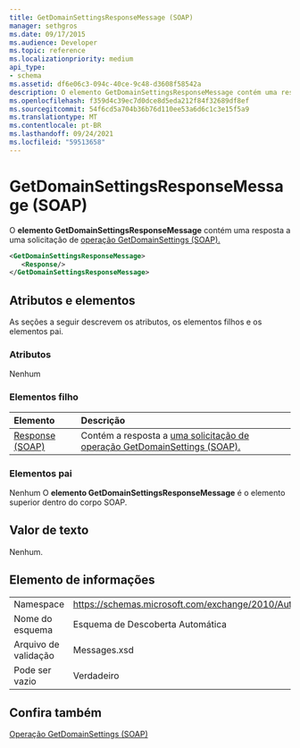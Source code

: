 ```yaml
---
title: GetDomainSettingsResponseMessage (SOAP)
manager: sethgros
ms.date: 09/17/2015
ms.audience: Developer
ms.topic: reference
ms.localizationpriority: medium
api_type:
- schema
ms.assetid: df6e06c3-094c-40ce-9c48-d3608f58542a
description: O elemento GetDomainSettingsResponseMessage contém uma resposta a uma solicitação de operação GetDomainSettings (SOAP).
ms.openlocfilehash: f359d4c39ec7d0dce8d5eda212f84f32689df8ef
ms.sourcegitcommit: 54f6cd5a704b36b76d110ee53a6d6c1c3e15f5a9
ms.translationtype: MT
ms.contentlocale: pt-BR
ms.lasthandoff: 09/24/2021
ms.locfileid: "59513658"
---
```

# <a name="getdomainsettingsresponsemessage-soap"></a>GetDomainSettingsResponseMessage (SOAP)

O **elemento GetDomainSettingsResponseMessage** contém uma resposta a uma solicitação de [operação GetDomainSettings (SOAP).](getdomainsettings-operation-soap.md) 
  
```XML
<GetDomainSettingsResponseMessage>
   <Response/>
</GetDomainSettingsResponseMessage>
```

## <a name="attributes-and-elements"></a>Atributos e elementos

As seções a seguir descrevem os atributos, os elementos filhos e os elementos pai.
  
### <a name="attributes"></a>Atributos

Nenhum
  
### <a name="child-elements"></a>Elementos filho

|**Elemento**|**Descrição**|
|:-----|:-----|
|[Response (SOAP)](response-soap.md) <br/> |Contém a resposta a [uma solicitação de operação GetDomainSettings (SOAP).](getdomainsettings-operation-soap.md)  <br/> |
   
### <a name="parent-elements"></a>Elementos pai

Nenhum O **elemento GetDomainSettingsResponseMessage** é o elemento superior dentro do corpo SOAP. 
  
## <a name="text-value"></a>Valor de texto

Nenhum.
  
## <a name="element-information"></a>Elemento de informações

|||
|:-----|:-----|
|Namespace  <br/> |https://schemas.microsoft.com/exchange/2010/Autodiscover  <br/> |
|Nome do esquema  <br/> |Esquema de Descoberta Automática  <br/> |
|Arquivo de validação  <br/> |Messages.xsd  <br/> |
|Pode ser vazio  <br/> |Verdadeiro  <br/> |
   
## <a name="see-also"></a>Confira também



[Operação GetDomainSettings (SOAP)](getdomainsettings-operation-soap.md)

